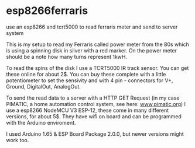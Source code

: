# esp8266ferraris
use an esp8266 and tcrt5000 to read ferraris meter and send to server system

This is my setup to read my Ferraris called power meter from the 80s which is using a spinning disk in silver with a red marker.
On the power meter should be a note how many turns represent 1kwH.

To read the spins of the disk I use a TCRT5000 IR track sensor.
You can get these online for about 2$.
You can buy these complete with a little potentiometer to set the sensivity and with 4 pin - connectors for V+, Ground, DigitalOut,
AnalogOut.

To send the read data to a server with a HTTP GET Request (in my case PIMATIC, a home automation control system, see here: www.pimatic.org)
I use a esp8266 NodeMCU V3 ESP-12, these come in many different versions, for about 5$.
They have wifi on board and can be programmed with the Arduino enviroment.

I used Arduino 1.65 & ESP Board Package 2.0.0, but newer versions might work too.

